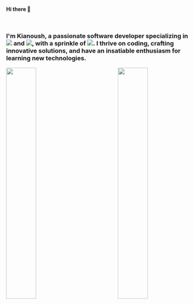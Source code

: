 <p><strong align="center"> Hi there 👋 </strong></p><br/>
<h3>
  I'm Kianoush, a passionate software developer
    specializing in <img src="https://img.shields.io/badge/Python-blue?style=flat&logo=python&logoColor=white" /> and
  <img src="https://img.shields.io/badge/Django-green?style=flat&logo=django&logoColor=white"/>, with a sprinkle of 
  <img src="https://img.shields.io/badge/javascript-%23fff200?style=flat&logo=javascript&logoColor=black"/>.
    I thrive on coding, crafting innovative solutions, and have an insatiable
    enthusiasm for learning new technologies.

</h3>
<p>
<img align="left" width="40%" src="https://github-readme-stats.vercel.app/api?username=kianoushmahboob&theme=dark&show_icons=true&rank_icon=github&include_all_commits=true&hide=stars,contribs" /><img align="right" width="40%" src="https://github-readme-stats.vercel.app/api/top-langs/?username=kianoushmahboob&hide_progress=true" />
</p>
<!--
**kianoushmahboob/kianoushmahboob** is a ✨ _special_ ✨ repository because its `README.md` (this file) appears on your GitHub profile.

Here are some ideas to get you started:

- 🔭 I’m currently working on ...
- 🌱 I’m currently learning ...
- 👯 I’m looking to collaborate on ...
- 🤔 I’m looking for help with ...
- 💬 Ask me about ...
- 📫 How to reach me: ...
- 😄 Pronouns: ...
- ⚡ Fun fact: ...
-->
